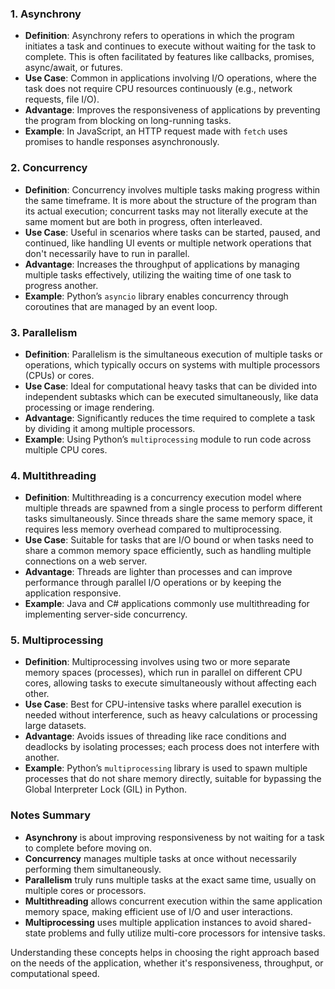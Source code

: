 ### 1. Asynchrony

- **Definition**: Asynchrony refers to operations in which the program initiates a task and continues to execute without waiting for the task to complete. This is often facilitated by features like callbacks, promises, async/await, or futures.
- **Use Case**: Common in applications involving I/O operations, where the task does not require CPU resources continuously (e.g., network requests, file I/O).
- **Advantage**: Improves the responsiveness of applications by preventing the program from blocking on long-running tasks.
- **Example**: In JavaScript, an HTTP request made with `fetch` uses promises to handle responses asynchronously.

### 2. Concurrency

- **Definition**: Concurrency involves multiple tasks making progress within the same timeframe. It is more about the structure of the program than its actual execution; concurrent tasks may not literally execute at the same moment but are both in progress, often interleaved.
- **Use Case**: Useful in scenarios where tasks can be started, paused, and continued, like handling UI events or multiple network operations that don't necessarily have to run in parallel.
- **Advantage**: Increases the throughput of applications by managing multiple tasks effectively, utilizing the waiting time of one task to progress another.
- **Example**: Python’s `asyncio` library enables concurrency through coroutines that are managed by an event loop.

### 3. Parallelism

- **Definition**: Parallelism is the simultaneous execution of multiple tasks or operations, which typically occurs on systems with multiple processors (CPUs) or cores.
- **Use Case**: Ideal for computational heavy tasks that can be divided into independent subtasks which can be executed simultaneously, like data processing or image rendering.
- **Advantage**: Significantly reduces the time required to complete a task by dividing it among multiple processors.
- **Example**: Using Python’s `multiprocessing` module to run code across multiple CPU cores.

### 4. Multithreading

- **Definition**: Multithreading is a concurrency execution model where multiple threads are spawned from a single process to perform different tasks simultaneously. Since threads share the same memory space, it requires less memory overhead compared to multiprocessing.
- **Use Case**: Suitable for tasks that are I/O bound or when tasks need to share a common memory space efficiently, such as handling multiple connections on a web server.
- **Advantage**: Threads are lighter than processes and can improve performance through parallel I/O operations or by keeping the application responsive.
- **Example**: Java and C# applications commonly use multithreading for implementing server-side concurrency.

### 5. Multiprocessing

- **Definition**: Multiprocessing involves using two or more separate memory spaces (processes), which run in parallel on different CPU cores, allowing tasks to execute simultaneously without affecting each other.
- **Use Case**: Best for CPU-intensive tasks where parallel execution is needed without interference, such as heavy calculations or processing large datasets.
- **Advantage**: Avoids issues of threading like race conditions and deadlocks by isolating processes; each process does not interfere with another.
- **Example**: Python’s `multiprocessing` library is used to spawn multiple processes that do not share memory directly, suitable for bypassing the Global Interpreter Lock (GIL) in Python.

### Notes Summary

- **Asynchrony** is about improving responsiveness by not waiting for a task to complete before moving on.
- **Concurrency** manages multiple tasks at once without necessarily performing them simultaneously.
- **Parallelism** truly runs multiple tasks at the exact same time, usually on multiple cores or processors.
- **Multithreading** allows concurrent execution within the same application memory space, making efficient use of I/O and user interactions.
- **Multiprocessing** uses multiple application instances to avoid shared-state problems and fully utilize multi-core processors for intensive tasks.

Understanding these concepts helps in choosing the right approach based on the needs of the application, whether it's responsiveness, throughput, or computational speed.